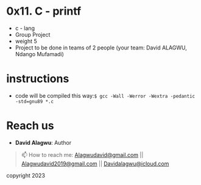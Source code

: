 # 0x11. C - printf
- c - lang
- Group Project
- weight 5
- Project to be done in teams of 2 people (your team: David ALAGWU, Ndango Mufamadi)

# instructions
+ code will be compiled this way:`$ gcc -Wall -Werror -Wextra -pedantic -std=gnu89 *.c`

# Reach us
- **David Alagwu**: Author
> 📫 How to reach me: Alagwudavid@gmail.com || Alagwudavid2019@gmail.com || Davidalagwu@icloud.com

copyright 2023
